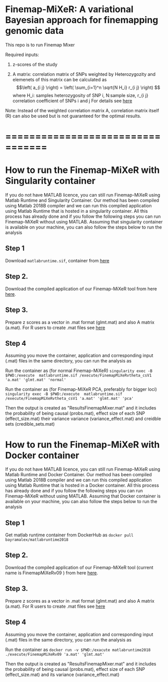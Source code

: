 # Finemap-MiXeR: A variational Bayesian approach for finemapping genomic data






This repo is to run Finemap Mixer 

Required inputs:

1) z-scores of the study 

2) A matrix: correlation matrix of SNPs weighted by Heterozygozity and elemenets of this matrix can be calculated as
  $$\left( a_{i j} \right) = \left( \sum_{i=1}^n \sqrt{N H_i} r_{i j} \right) $$
where  H_i: samples heterozygosity of SNP i, N:sample size, r_{i j} correlation coefficient of SNPs i and j     For details see [here](https://www.biorxiv.org/content/10.1101/2022.11.30.518509v2.full.pdf)

Note: Instead of the weighted correlation matrix A, correlation matrix itself (R) can also be used but is not guaranteed for the optimal results.

# =================================


# How to run the Finemap-MiXeR with Singularity container

 If you do not have MATLAB licence, you can still run Finemap-MiXeR using Matlab Runtime and Singularity Container. Our method has been compiled using Matlab 2018B compiler  and  we can run this compiled application using Matlab Runtime that is hosted in a singularity container. All this process has already done and if you follow the following steps you can run Finemap-MiXeR without using MATLAB. Assuming that singularity container is available on your machine, you can also follow the steps below to run the analysis

## Step 1
Download ``matlabruntime.sif``,  container from [here](https://drive.google.com/file/d/1tJ14nauquF_GZg10gOB1Mj2EIsXXYbLC/view?usp=drive_link)

## Step 2. 
Download the compiled application of our Finemap-MiXeR tool from here [here](https://drive.google.com/file/d/1SoLpSclxm5NsGSEz2nWfN0CawuicWid7/view?usp=sharing).

## Step 3. 
Prepare z scores as a vector in .mat format (glmt.mat) and also A matrix (a.mat). For R users to create .mat files see [here](https://www.rdocumentation.org/packages/R.matlab/versions/3.7.0/topics/writeMat)

## Step 4 

Assuming you move the container, application and corresponding input (.mat) files in the same directory, you can run the analysis as

Run the container as (for normal Finemap-MiXeR)  `singularity exec -B $PWD:/execute  matlabruntime.sif /execute/FinemapMiXeRvtheta_csV1 'a.mat' 'glmt.mat' 'normal' `

Run the container as (for Finemap-MiXeR PCA, preferably for bigger loci)  `singularity exec -B $PWD:/execute  matlabruntime.sif /execute/FinemapMiXeRvtheta_csV1 'a.mat' 'glmt.mat' 'pca' `

Then the output is created as "ResultsFinemapMixer.mat" and it includes the probability of being causal (probs.mat), effect size of each SNP (effect_size.mat) their variance variance (variance_effect.mat) and creidble sets (credible_sets.mat)

# How to run the Finemap-MiXeR with Docker container

 If you do not have MATLAB licence, you can still run Finemap-MiXeR using Matlab Runtime and Docker Container. Our method has been compiled using Matlab 2018B compiler  and  we can run this compiled application using Matlab Runtime that is hosted in a Docker container. All this process has already done and if you follow the following steps you can run Finemap-MiXeR without using MATLAB. Assuming that Docker container is available on your machine, you can also follow the steps below to run the analysis

## Step 1
Get matlab runtime container from DockerHub as  `docker pull bayramalex/matlabruntime2018`

## Step 2. 
Download the compiled application of our Finemap-MiXeR tool (current name is FinemapMiXeRv09 ) from here [here](https://drive.google.com/file/d/16LFuHWyU_L-re-uS_Udq8eGupG5lYJ6N/view?usp=sharing).

## Step 3. 
Prepare z scores as a vector in .mat format (glmt.mat) and also A matrix (a.mat). For R users to create .mat files see [here](https://www.rdocumentation.org/packages/R.matlab/versions/3.7.0/topics/writeMat)

## Step 4 

Assuming you move the container, application and corresponding input (.mat) files in the same directory, you can run the analysis as

Run the container as  `docker run -v $PWD:/exacute matlabruntime2018 ./execute/FinemapMiXeRv09 'a.mat' 'glmt.mat' `

Then the output is created as "ResultsFinemapMixer.mat" and it includes the probability of being causal (probs.mat), effect size of each SNP (effect_size.mat) and its variance (variance_effect.mat)
